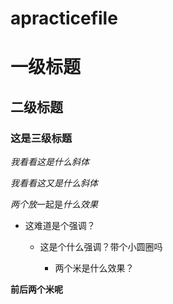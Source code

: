 # apracticefile
# 一级标题


## 二级标题


### 这是三级标题

*我看看这是什么斜体*

_我看看这又是什么斜体_

*两个放*一起是*什么效果*

* 这难道是个强调？

  * 这是个什么强调？带个小圆圈吗
 
    * 两个米是什么效果？

 **前后两个米呢**

